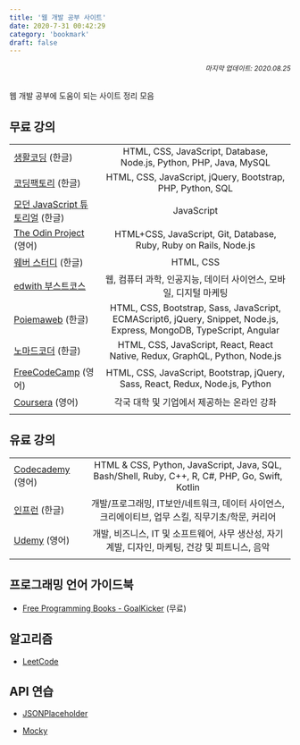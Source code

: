 ```yaml
---
title: '웹 개발 공부 사이트'
date: 2020-7-31 00:42:29
category: 'bookmark'
draft: false
---
```


<div style="font-size: 12px; font-style: italic; text-align: right;">
마지막 업데이트: 2020.08.25
</div>

<br />

웹 개발 공부에 도움이 되는 사이트 정리 모음

## 무료 강의

|                                                                |                                                                                                                      |
| -------------------------------------------------------------- | :------------------------------------------------------------------------------------------------------------------: |
| [생활코딩](https://www.opentutorials.org/course/1) (한글)      |                          HTML, CSS, JavaScript, Database, Node.js, Python, PHP, Java, MySQL                          |
| [코딩팩토리](https://www.codingfactory.net/) (한글)            |                              HTML, CSS, JavaScript, jQuery, Bootstrap, PHP, Python, SQL                              |
| [모던 JavaScript 튜토리얼](https://ko.javascript.info/) (한글) |                                                      JavaScript                                                      |
| [The Odin Project](https://theodinproject.com/home) (영어)     |                          HTML+CSS, JavaScript, Git, Database, Ruby, Ruby on Rails, Node.js                           |
| [웨버 스터디](http://webberstudy.com/) (한글)                  |                                                      HTML, CSS                                                       |
| [edwith 부스트코스](https://www.edwith.org/boost-course/intro) |                          웹, 컴퓨터 과학, 인공지능, 데이터 사이언스, 모바일, 디지털 마케팅                           |
| [Poiemaweb](https://poiemaweb.com/) (한글)                     | HTML, CSS, Bootstrap, Sass, JavaScript, ECMAScript6, jQuery, Snippet, Node.js, Express, MongoDB, TypeScript, Angular |
| [노마드코더](https://nomadcoders.co/) (한글)                   |                     HTML, CSS, JavaScript, React, React Native, Redux, GraphQL, Python, Node.js                      |
| [FreeCodeCamp](https://www.freecodecamp.org/learn/) (영어)     |                    HTML, CSS, JavaScript, Bootstrap, jQuery, Sass, React, Redux, Node.js, Python                     |
| [Coursera](https://www.coursera.org/) (영어)                   |                                      각국 대학 및 기업에서 제공하는 온라인 강좌                                      |
|                                                                |                                                                                                                      |

## 유료 강의

|                                                  |                                                                                                   |
| ------------------------------------------------ | :-----------------------------------------------------------------------------------------------: |
| [Codecademy](https://www.codecademy.com/) (영어) |  HTML & CSS, Python, JavaScript, Java, SQL, Bash/Shell, Ruby, C++, R, C#, PHP, Go, Swift, Kotlin  |
| [인프런](https://www.inflearn.com/) (한글)       | 개발/프로그래밍, IT보안/네트워크, 데이터 사이언스, 크리에이티브, 업무 스킬, 직무기초/학문, 커리어 |
| [Udemy](https://www.udemy.com/) (영어)           | 개발, 비즈니스, IT 및 소프트웨어, 사무 생산성, 자기 계발, 디자인, 마케팅, 건강 및 피트니스, 음악  |
|                                                  |                                                                                                   |

## 프로그래밍 언어 가이드북

- [Free Programming Books - GoalKicker](https://goalkicker.com/) (무료)

## 알고리즘

- [LeetCode](https://leetcode.com/)

## API 연습

- [JSONPlaceholder](https://jsonplaceholder.typicode.com/)

- [Mocky](https://designer.mocky.io/)
